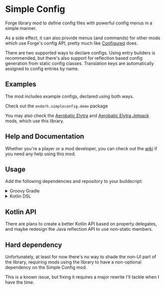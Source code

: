 # Simple Config

Forge library mod to define config files with powerful config menus in a simple manner.

As a side effect, it can also provide menus (and commands) for other mods which
use Forge's config API, pretty much like
[Configured](https://github.com/MrCrayfish/Configured) does.

There are two supported ways to declare configs. Using entry builders is recommended,
but there's also support for reflection based config generation from static config classes.
Translation keys are automatically assigned to config entries by name.

## Examples

The mod includes example configs, declared using both ways.

Check out the `endorh.simpleconfig.demo` package

You may also check the [Aerobatic Elytra](https://github.com/endorh/aerobatic-elytra) and
[Aerobatic Elytra Jetpack](https://github.com/endorh/aerobatic-elytra-jetpack) mods,
which use this library.

## Help and Documentation

Whether you're a player or a mod developer, you can check out the
[wiki](https://github.com/endorh/simple-config/wiki) if you need any help using this mod.

## Usage
Add the following dependencies and repository to your buildscript:

<details><summary>Groovy Gradle</summary>

```Groovy
def mcVersion = "1.18.2"
def simpleConfigApiVersion = "1.0.0",
    simpleConfigVersion = "1.0.+"

repositories {
    maven {
        url = uri("https://maven.pkg.github.com/endorh/simple-config")
        name = "SimpleConfig"
    }
}

dependencies {
    compileOnly "endorh.simpleconfig:simpleconfig-$mcVersion-api:$simpleConfigApiVersion"
    runtimeOnly fg.deobf("endorh.simpleconfig:simpleconfig-$mcVersion:$simpleConfigVersion")
}

```
</details>
<details><summary>Kotlin DSL</summary>

```Kotlin
val mcVersion = "1.18.2"
val simpleConfigApiVersion = "1.0.0"
val simpleConfigVersion = "1.0.+"

repositories {
    maven("https://maven.pkg.github.com/endorh/simple-config") {
        name = "SimpleConfig"
    }
}

dependencies {
    compileOnly("endorh.simpleconfig:simpleconfig-$mcVersion-api:$simpleConfigApiVersion")
    runtimeOnly(fg.deobf("endorh.simpleconfig:simpleconfig-$mcVersion:$simpleConfigVersion"))
}
```
</details>

## Kotlin API

There are plans to create a better Kotlin API based on property delegates,
and maybe redesign the Java reflection API to use non-static members.

## Hard dependency

Unfortunately, at least for now there's no way to shade the non-UI part of the library,
requiring mods using the library to have a non-optional dependency on the Simple Config
mod.

This is a known issue, but fixing it requires a major rewrite I'll tackle
when I have the time.
